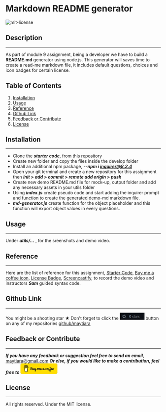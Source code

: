 # Markdown README generator
![mit-license](https://img.shields.io/badge/license-MIT-yellowgreen)

## Description
---------------------
As part of module 9 assignment, being a developer we have to build a **README.md** generator using node.js.
This generator will saves time to create a read-me markdown file, it includes default questions, choices and icon badges for certain license.

## Table of Contents
1. [Installation](#installation-details)
2. [Usage](#screenshots-demo-video)
3. [Reference](#reference-and-credits)
4. [Github Link](#github-username)
5. [Feedback or Contribute](#ask-question-or-how-to-contribute)
6. [License](#license-type)

## Installation
---------------------
* Clone the ***starter code***, from this [repository](https://github.com/coding-boot-camp/potential-enigma)
* Create new folder and copy the files inside the develop folder
* Install an additional npm package, ***--npm i inquirer@8.2.4***
* Open your git terminal and create a new repository for this assignment then ***init > add > commit > remote add origin > push***
* Create new demo README.md file for mock-up, output folder and add any necessary assets in your utils folder
* Using ***index.js*** create pseudo code and start adding the inquirer prompt and function to create the generated demo-md markdown file.
* ***md-generator.js*** create function for the object placeholder and this function will export object values in every questions.

## Usage
---------------------
Under ***utils/...*** , for the sreenshots and demo video.

## Reference
---------------------
Here are the list of reference for this assignment, [Starter Code](https://github.com/coding-boot-camp/potential-enigma), [Buy me a coffee icon](https://www.buymeacoffee.com/downloads), [License Badge](https://shields.io/), [Screencastify](https://www.screencastify.com/), to record the demo video and instructors ***Sam*** guided syntax code.

## Github Link
---------------------
You might be a shooting star &#9733; Don't forget to click the ![star-button](utils/star-btn.png) button on any of my repositories [github/maytiara](https://github.com/maytiara)

## Feedback or Contribute
---------------------
***If you have any feedback or suggestion feel free to send an email,*** maytiara@gmail.com
***Or else, if you would like to make a contribution, feel free to*** ![buy-me-a-coffee](utils/buy-me-a-coffee_opt.png) 

## License
---------------------
All rights reserved. Under the MIT license.
